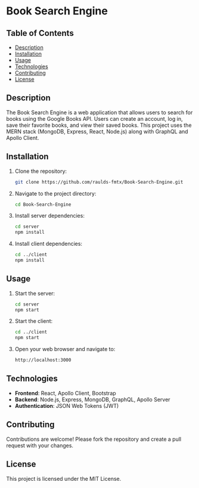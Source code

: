 # Book Search Engine

## Table of Contents

- [Description](#description)
- [Installation](#installation)
- [Usage](#usage)
- [Technologies](#technologies)
- [Contributing](#contributing)
- [License](#license)

## Description

The Book Search Engine is a web application that allows users to search for books using the Google Books API. Users can create an account, log in, save their favorite books, and view their saved books. This project uses the MERN stack (MongoDB, Express, React, Node.js) along with GraphQL and Apollo Client.

## Installation

1. Clone the repository:
    ```sh
    git clone https://github.com/raulds-fmtx/Book-Search-Engine.git
    ```
2. Navigate to the project directory:
    ```sh
    cd Book-Search-Engine
    ```
3. Install server dependencies:
    ```sh
    cd server
    npm install
    ```
4. Install client dependencies:
    ```sh
    cd ../client
    npm install
    ```

## Usage

1. Start the server:
    ```sh
    cd server
    npm start
    ```
2. Start the client:
    ```sh
    cd ../client
    npm start
    ```
3. Open your web browser and navigate to:
    ```sh
    http://localhost:3000
    ```

## Technologies

- **Frontend**: React, Apollo Client, Bootstrap
- **Backend**: Node.js, Express, MongoDB, GraphQL, Apollo Server
- **Authentication**: JSON Web Tokens (JWT)

## Contributing

Contributions are welcome! Please fork the repository and create a pull request with your changes.

## License

This project is licensed under the MIT License.